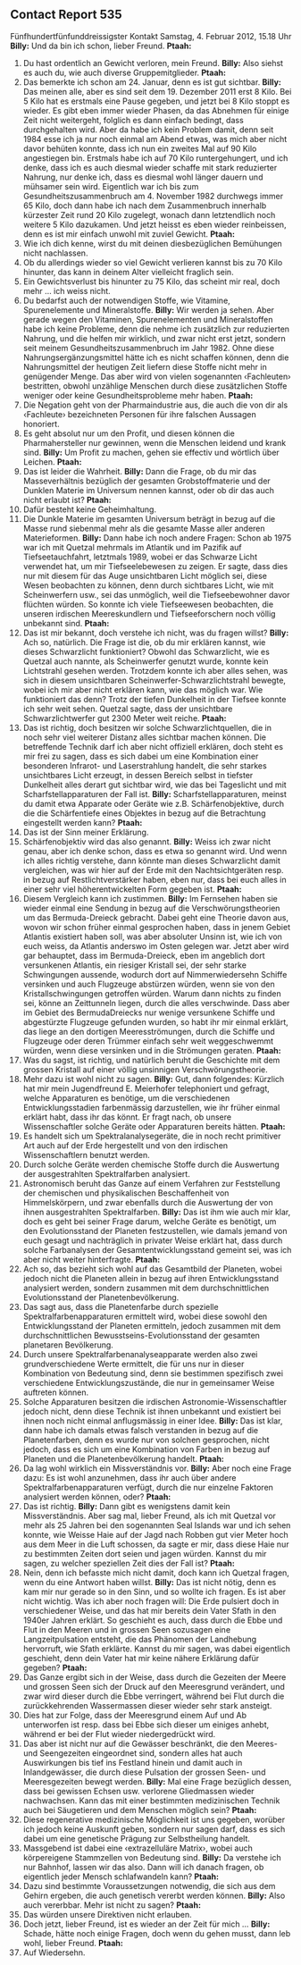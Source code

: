 ## Contact Report 535
Fünfhundertfünfunddreissigster Kontakt
Samstag, 4. Februar 2012, 15.18 Uhr
**Billy:**
Und da bin ich schon, lieber Freund.
**Ptaah:**
1. Du hast ordentlich an Gewicht verloren, mein Freund.
**Billy:**
Also siehst es auch du, wie auch diverse Gruppemitglieder.
**Ptaah:**
2. Das bemerkte ich schon am 24. Januar, denn es ist gut sichtbar.
**Billy:**
Das meinen alle, aber es sind seit dem 19. Dezember 2011 erst 8 Kilo. Bei 5 Kilo hat es erstmals eine Pause gegeben, und jetzt bei 8 Kilo stoppt es wieder. Es gibt eben immer wieder Phasen, da das Abnehmen für einige Zeit nicht weitergeht, folglich es dann einfach bedingt, dass durchgehalten wird. Aber da habe ich kein Problem damit, denn seit 1984 esse ich ja nur noch einmal am Abend etwas, was mich aber nicht davor behüten konnte, dass ich nun ein zweites Mal auf 90 Kilo angestiegen bin. Erstmals habe ich auf 70 Kilo runtergehungert, und ich denke, dass ich es auch diesmal wieder schaffe mit stark reduzierter Nahrung, nur denke ich, dass es diesmal wohl länger dauern und mühsamer sein wird. Eigentlich war ich bis zum Gesundheitszusammenbruch am 4. November 1982 durchwegs immer 65 Kilo, doch dann habe ich nach dem Zusammenbruch innerhalb kürzester Zeit rund 20 Kilo zugelegt, wonach dann letztendlich noch weitere 5 Kilo dazukamen. Und jetzt heisst es eben wieder reinbeissen, denn es ist mir einfach unwohl mit zuviel Gewicht.
**Ptaah:**
3. Wie ich dich kenne, wirst du mit deinen diesbezüglichen Bemühungen nicht nachlassen.
4. Ob du allerdings wieder so viel Gewicht verlieren kannst bis zu 70 Kilo hinunter, das kann in deinem Alter vielleicht fraglich sein.
5. Ein Gewichtsverlust bis hinunter zu 75 Kilo, das scheint mir real, doch mehr … ich weiss nicht.
6. Du bedarfst auch der notwendigen Stoffe, wie Vitamine, Spurenelemente und Mineralstoffe.
**Billy:**
Wir werden ja sehen. Aber gerade wegen den Vitaminen, Spurenelementen und Mineralstoffen habe ich keine Probleme, denn die nehme ich zusätzlich zur reduzierten Nahrung, und die helfen mir wirklich, und zwar nicht erst jetzt, sondern seit meinem Gesundheitszusammenbruch im Jahr 1982. Ohne diese Nahrungsergänzungsmittel hätte ich es nicht schaffen können, denn die Nahrungsmittel der heutigen Zeit liefern diese Stoffe nicht mehr in genügender Menge. Das aber wird von vielen sogenannten ‹Fachleuten› bestritten, obwohl unzählige Menschen durch diese zusätzlichen Stoffe weniger oder keine Gesundheitsprobleme mehr haben.
**Ptaah:**
7. Die Negation geht von der Pharmaindustrie aus, die auch die von dir als ‹Fachleute› bezeichneten Personen für ihre falschen Aussagen honoriert.
8. Es geht absolut nur um den Profit, und diesen können die Pharmahersteller nur gewinnen, wenn die Menschen leidend und krank sind.
**Billy:**
Um Profit zu machen, gehen sie effectiv und wörtlich über Leichen.
**Ptaah:**
9. Das ist leider die Wahrheit.
**Billy:**
Dann die Frage, ob du mir das Masseverhältnis bezüglich der gesamten Grobstoffmaterie und der Dunklen Materie im Universum nennen kannst, oder ob dir das auch nicht erlaubt ist?
**Ptaah:**
10. Dafür besteht keine Geheimhaltung.
11. Die Dunkle Materie im gesamten Universum beträgt in bezug auf die Masse rund siebenmal mehr als die gesamte Masse aller anderen Materieformen.
**Billy:**
Dann habe ich noch andere Fragen: Schon ab 1975 war ich mit Quetzal mehrmals im Atlantik und im Pazifik auf Tiefseetauchfahrt, letztmals 1989, wobei er das Schwarze Licht verwendet hat, um mir Tiefseelebewesen zu zeigen. Er sagte, dass dies nur mit diesem für das Auge unsichtbaren Licht möglich sei, diese Wesen beobachten zu können, denn durch sichtbares Licht, wie mit Scheinwerfern usw., sei das unmöglich, weil die Tiefseebewohner davor flüchten würden. So konnte ich viele Tiefseewesen beobachten, die unseren irdischen Meereskundlern und Tiefseeforschern noch völlig unbekannt sind.
**Ptaah:**
12. Das ist mir bekannt, doch verstehe ich nicht, was du fragen willst?
**Billy:**
Ach so, natürlich. Die Frage ist die, ob du mir erklären kannst, wie dieses Schwarzlicht funktioniert? Obwohl das Schwarzlicht, wie es Quetzal auch nannte, als Scheinwerfer genutzt wurde, konnte kein Lichtstrahl gesehen werden. Trotzdem konnte ich aber alles sehen, was sich in diesem unsichtbaren Scheinwerfer-Schwarzlichtstrahl bewegte, wobei ich mir aber nicht erklären kann, wie das möglich war. Wie funktioniert das denn? Trotz der tiefen Dunkelheit in der Tiefsee konnte ich sehr weit sehen. Quetzal sagte, dass der unsichtbare Schwarzlichtwerfer gut 2300 Meter weit reiche.
**Ptaah:**
13. Das ist richtig, doch besitzen wir solche Schwarzlichtquellen, die in noch sehr viel weiterer Distanz alles sichtbar machen können. Die betreffende Technik darf ich aber nicht offiziell erklären, doch steht es mir frei zu sagen, dass es sich dabei um eine Kombination einer besonderen Infrarot- und Laserstrahlung handelt, die sehr starkes unsichtbares Licht erzeugt, in dessen Bereich selbst in tiefster Dunkelheit alles derart gut sichtbar wird, wie das bei Tageslicht und mit Scharfstellapparaturen der Fall ist.
**Billy:**
Scharfstellapparaturen, meinst du damit etwa Apparate oder Geräte wie z.B. Schärfenobjektive, durch die die Schärfentiefe eines Objektes in bezug auf die Betrachtung eingestellt werden kann?
**Ptaah:**
14. Das ist der Sinn meiner Erklärung.
15. Schärfenobjektiv wird das also genannt.
**Billy:**
Weiss ich zwar nicht genau, aber ich denke schon, dass es etwa so genannt wird. Und wenn ich alles richtig verstehe, dann könnte man dieses Schwarzlicht damit vergleichen, was wir hier auf der Erde mit den Nachtsichtgeräten resp. in bezug auf Restlichtverstärker haben, eben nur, dass bei euch alles in einer sehr viel höherentwickelten Form gegeben ist.
**Ptaah:**
16. Diesem Vergleich kann ich zustimmen.
**Billy:**
Im Fernsehen haben sie wieder einmal eine Sendung in bezug auf die Verschwörungstheorien um das Bermuda-Dreieck gebracht. Dabei geht eine Theorie davon aus, wovon wir schon früher einmal gesprochen haben, dass in jenem Gebiet Atlantis existiert haben soll, was aber absoluter Unsinn ist, wie ich von euch weiss, da Atlantis anderswo im Osten gelegen war. Jetzt aber wird gar behauptet, dass im Bermuda-Dreieck, eben im angeblich dort versunkenen Atlantis, ein riesiger Kristall sei, der sehr starke Schwingungen aussende, wodurch dort auf Nimmerwiedersehn Schiffe versinken und auch Flugzeuge abstürzen würden, wenn sie von den Kristallschwingungen getroffen würden. Warum dann nichts zu finden sei, könne an Zeittunneln liegen, durch die alles verschwinde. Dass aber im Gebiet des BermudaDreiecks nur wenige versunkene Schiffe und abgestürzte Flugzeuge gefunden wurden, so habt ihr mir einmal erklärt, das liege an den dortigen Meeresströmungen, durch die Schiffe und Flugzeuge oder deren Trümmer einfach sehr weit weggeschwemmt würden, wenn diese versinken und in die Strömungen geraten.
**Ptaah:**
17. Was du sagst, ist richtig, und natürlich beruht die Geschichte mit dem grossen Kristall auf einer völlig unsinnigen Verschwörungstheorie.
18. Mehr dazu ist wohl nicht zu sagen.
**Billy:**
Gut, dann folgendes: Kürzlich hat mir mein Jugendfreund E. Meierhofer telephoniert und gefragt, welche Apparaturen es benötige, um die verschiedenen Entwicklungsstadien farbenmässig darzustellen, wie ihr früher einmal erklärt habt, dass ihr das könnt. Er fragt nach, ob unsere Wissenschaftler solche Geräte oder Apparaturen bereits hätten.
**Ptaah:**
19. Es handelt sich um Spektralanalysegeräte, die in noch recht primitiver Art auch auf der Erde hergestellt und von den irdischen Wissenschaftlern benutzt werden.
20. Durch solche Geräte werden chemische Stoffe durch die Auswertung der ausgestrahlten Spektralfarben analysiert.
21. Astronomisch beruht das Ganze auf einem Verfahren zur Feststellung der chemischen und physikalischen Beschaffenheit von Himmelskörpern, und zwar ebenfalls durch die Auswertung der von ihnen ausgestrahlten Spektralfarben.
**Billy:**
Das ist ihm wie auch mir klar, doch es geht bei seiner Frage darum, welche Geräte es benötigt, um den Evolutionsstand der Planeten festzustellen, wie damals jemand von euch gesagt und nachträglich in privater Weise erklärt hat, dass durch solche Farbanalysen der Gesamtentwicklungsstand gemeint sei, was ich aber nicht weiter hinterfragte.
**Ptaah:**
22. Ach so, das bezieht sich wohl auf das Gesamtbild der Planeten, wobei jedoch nicht die Planeten allein in bezug auf ihren Entwicklungsstand analysiert werden, sondern zusammen mit dem durchschnittlichen Evolutionsstand der Planetenbevölkerung.
23. Das sagt aus, dass die Planetenfarbe durch spezielle Spektralfarbenapparaturen ermittelt wird, wobei diese sowohl den Entwicklungsstand der Planeten ermitteln, jedoch zusammen mit dem durchschnittlichen Bewusstseins-Evolutionsstand der gesamten planetaren Bevölkerung.
24. Durch unsere Spektralfarbenanalyseapparate werden also zwei grundverschiedene Werte ermittelt, die für uns nur in dieser Kombination von Bedeutung sind, denn sie bestimmen spezifisch zwei verschiedene Entwicklungszustände, die nur in gemeinsamer Weise auftreten können.
25. Solche Apparaturen besitzen die irdischen Astronomie-Wissenschaftler jedoch nicht, denn diese Technik ist ihnen unbekannt und existiert bei ihnen noch nicht einmal anflugsmässig in einer Idee.
**Billy:**
Das ist klar, dann habe ich damals etwas falsch verstanden in bezug auf die Planetenfarben, denn es wurde nur von solchen gesprochen, nicht jedoch, dass es sich um eine Kombination von Farben in bezug auf Planeten und die Planetenbevölkerung handelt.
**Ptaah:**
26. Da lag wohl wirklich ein Missverständnis vor.
**Billy:**
Aber noch eine Frage dazu: Es ist wohl anzunehmen, dass ihr auch über andere Spektralfarbenapparaturen verfügt, durch die nur einzelne Faktoren analysiert werden können, oder?
**Ptaah:**
27. Das ist richtig.
**Billy:**
Dann gibt es wenigstens damit kein Missverständnis. Aber sag mal, lieber Freund, als ich mit Quetzal vor mehr als 25 Jahren bei den sogenannten Seal Islands war und ich sehen konnte, wie Weisse Haie auf der Jagd nach Robben gut vier Meter hoch aus dem Meer in die Luft schossen, da sagte er mir, dass diese Haie nur zu bestimmten Zeiten dort seien und jagen würden. Kannst du mir sagen, zu welcher speziellen Zeit dies der Fall ist?
**Ptaah:**
28. Nein, denn ich befasste mich nicht damit, doch kann ich Quetzal fragen, wenn du eine Antwort haben willst.
**Billy:**
Das ist nicht nötig, denn es kam mir nur gerade so in den Sinn, und so wollte ich fragen. Es ist aber nicht wichtig. Was ich aber noch fragen will: Die Erde pulsiert doch in verschiedener Weise, und das hat mir bereits dein Vater Sfath in den 1940er Jahren erklärt. So geschieht es auch, dass durch die Ebbe und Flut in den Meeren und in grossen Seen sozusagen eine Langzeitpulsation entsteht, die das Phänomen der Landhebung hervorruft, wie Sfath erklärte. Kannst du mir sagen, was dabei eigentlich geschieht, denn dein Vater hat mir keine nähere Erklärung dafür gegeben?
**Ptaah:**
29. Das Ganze ergibt sich in der Weise, dass durch die Gezeiten der Meere und grossen Seen sich der Druck auf den Meeresgrund verändert, und zwar wird dieser durch die Ebbe verringert, während bei Flut durch die zurückkehrenden Wassermassen dieser wieder sehr stark ansteigt.
30. Dies hat zur Folge, dass der Meeresgrund einem Auf und Ab unterworfen ist resp. dass bei Ebbe sich dieser um einiges anhebt, während er bei der Flut wieder niedergedrückt wird.
31. Das aber ist nicht nur auf die Gewässer beschränkt, die den Meeres- und Seengezeiten eingeordnet sind, sondern alles hat auch Auswirkungen bis tief ins Festland hinein und damit auch in Inlandgewässer, die durch diese Pulsation der grossen Seen- und Meeresgezeiten bewegt werden.
**Billy:**
Mal eine Frage bezüglich dessen, dass bei gewissen Echsen usw. verlorene Gliedmassen wieder nachwachsen. Kann das mit einer bestimmten medizinischen Technik auch bei Säugetieren und dem Menschen möglich sein?
**Ptaah:**
32. Diese regenerative medizinische Möglichkeit ist uns gegeben, worüber ich jedoch keine Auskunft geben, sondern nur sagen darf, dass es sich dabei um eine genetische Prägung zur Selbstheilung handelt.
33. Massgebend ist dabei eine ‹extrazelluläre Matrix›, wobei auch körpereigene Stammzellen von Bedeutung sind.
**Billy:**
Da verstehe ich nur Bahnhof, lassen wir das also. Dann will ich danach fragen, ob eigentlich jeder Mensch schlafwandeln kann?
**Ptaah:**
34. Dazu sind bestimmte Voraussetzungen notwendig, die sich aus dem Gehirn ergeben, die auch genetisch vererbt werden können.
**Billy:**
Also auch vererbbar. Mehr ist nicht zu sagen?
**Ptaah:**
35. Das würden unsere Direktiven nicht erlauben.
36. Doch jetzt, lieber Freund, ist es wieder an der Zeit für mich …
**Billy:**
Schade, hätte noch einige Fragen, doch wenn du gehen musst, dann leb wohl, lieber Freund.
**Ptaah:**
37. Auf Wiedersehn.
